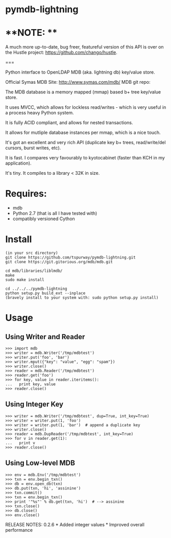 pymdb-lightning
===============

**NOTE: **
==========

A much more up-to-date, bug freer, featureful version of this API is over on the Hustle project: https://github.com/chango/hustle.

===

Python interface to OpenLDAP MDB (aka. lightning db) key/value store.

Official Symas MDB Site:  http://www.symas.com/mdb/
MDB git repo:

The MDB database is a memory mapped (mmap) based b+ tree key/value store.

It uses MVCC, which allows for lockless read/writes - which is very useful in a process heavy Python system.

It is fully ACID compliant, and allows for nested transactions.

It allows for mutliple database instances per mmap, which is a nice touch.

It's got an excellent and very rich API (duplicate key b+ trees, read/write/del cursors, burst writes, etc).

It is fast.  I compares very favourably to kyotocabinet (faster than KCH in my application).

It's tiny.  It compiles to a library < 32K in size.



Requires:
=======
 - mdb
 - Python 2.7 (that is all I have tested with)
 - compatibly versioned Cython

Install
=======

    (in your src directory)
    git clone https://github.com/tspurway/pymdb-lightning.git
    git clone https://git.gitorious.org/mdb/mdb.git
    
    cd mdb/libraries/liblmdb/
    make
    sudo make install
    
    cd ../../../pymdb-lightning
    python setup.py build_ext --inplace
    (bravely install to your system with: sudo python setup.py install)

Usage
=====

Using Writer and Reader
-----------------------

    >>> import mdb
    >>> writer = mdb.Writer('/tmp/mdbtest')
    >>> writer.put('foo', 'bar')
    >>> writer.mput({"key": "value", "egg": "spam"})
    >>> writer.close()
    >>> reader = mdb.Reader('/tmp/mdbtest')
    >>> reader.get('foo')
    >>> for key, value in reader.iteritems():
    ...   print key, value
    >>> reader.close()

Using Integer Key
-----------------
    >>> writer = mdb.Writer('/tmp/mdbtest', dup=True, int_key=True)
    >>> writer = writer.put(1, 'foo')
    >>> writer = writer.put(1, 'bar')  # append a duplicate key
    >>> writer.close()
    >>> reader = mdb.DupReader('/tmp/mdbtest', int_key=True)
    >>> for v in reader.get(1):
    ...   print v
    >>> reader.close()
    
Using Low-level MDB
-------------------
    >>> env = mdb.Env('/tmp/mdbtest')
    >>> txn = env.begin_txn()
    >>> db = env.open_db(txn)
    >>> db.put(txn, 'hi', 'assinine')
    >>> txn.commit()
    >>> txn = env.begin_txn()
    >>> print '"%s"' % db.get(txn, 'hi')  # --> assinine
    >>> txn.close()
    >>> db.close()
    >>> env.close()

RELEASE NOTES:
0.2.6
    * Added integer values
    * Improved overall performance

